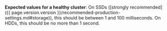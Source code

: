 **Expected values for a healthy cluster**: On SSDs ([strongly recommended]({{ page.version.version }}/recommended-production-settings.md#storage)), this should be between 1 and 100 milliseconds. On HDDs, this should be no more than 1 second.